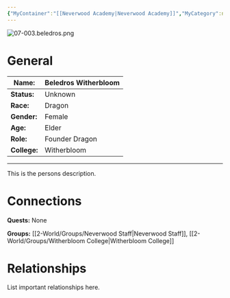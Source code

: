 ```yaml
---
{"MyContainer":"[[Neverwood Academy|Neverwood Academy]]","MyCategory":null,"image":"07-003.beledros.png","tags":["Category/People"],"obsidianUIMode":"preview","aliases":null,"NoteStatus":"❓","char_status":"Alive","char_race":"Dragon","char_gender":"Female","char_role":"Founder Dragon","char_college":"Witherbloom","char_items":null,"char_age":"Elder","parents":null,"children":null,"enemies":null,"allies":null,"siblings":null,"partner":null,"Connected_Quests":[],"Connected_Groups":["[[2-World/Groups/Neverwood Staff.md|Neverwood Staff]]","[[2-World/Groups/Witherbloom College.md|Witherbloom College]]"],"dg-publish":true,"dg-path":"World/People/Beledros Witherbloom.md","permalink":"/world/people/beledros-witherbloom/","dgPassFrontmatter":true,"updated":"2025-10-01T18:16:06.000+01:00"}
---
```



![07-003.beledros.png](/img/user/z_Assets/character_art/NPCs/Staff/07-003.beledros.png)
# General


| Name:        | Beledros Witherbloom |
| ------------ | -------------------- |
| **Status:**  | Unknown              |
| **Race:**    | Dragon               |
| **Gender:**  | Female               |
| **Age:**     | Elder                |
| **Role:**    | Founder Dragon       |
| **College:** | Witherbloom          |


---

This is the persons description. 


# Connections


**Quests:** None 

**Groups:** [[2-World/Groups/Neverwood Staff\|Neverwood Staff]], [[2-World/Groups/Witherbloom College\|Witherbloom College]]


# Relationships

List important relationships here. 



